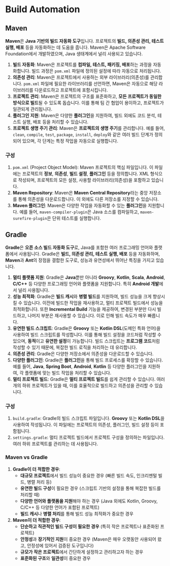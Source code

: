 # Build Automation
## Maven
**Maven**은 **Java 기반의 빌드 자동화 도구**입니다. 프로젝트의 **빌드, 의존성 관리, 테스트 실행, 배포** 등을 자동화하는 데 도움을 줍니다. Maven은 Apache Software Foundation에서 개발하였으며, Java 생태계에서 널리 사용되고 있습니다.

1. **빌드 자동화**: Maven은 프로젝트를 **컴파일, 테스트, 패키징, 배포**하는 과정을 자동화합니다. 빌드 과정은 `pom.xml` 파일에 정의된 설정에 따라 자동으로 처리됩니다.
2. **의존성 관리**: Maven은 프로젝트에서 사용하는 외부 라이브러리(의존성)를 관리합니다. `pom.xml` 파일에 필요한 라이브러리를 선언하면, Maven은 자동으로 해당 라이브러리를 다운로드하고 프로젝트에 포함시킵니다.
3. **프로젝트 관리**: Maven은 프로젝트의 구조를 표준화하고, **모든 프로젝트가 동일한 방식으로 빌드**될 수 있도록 돕습니다. 이를 통해 팀 간 협업이 용이하고, 프로젝트가 일관되게 관리됩니다.
4.  **플러그인 지원**: Maven은 다양한 **플러그인**을 지원하여, 빌드 외에도 코드 분석, 테스트 실행, 배포 등을 처리할 수 있습니다.
5.  **프로젝트 생명 주기 관리**: Maven은 **프로젝트의 생명 주기**를 관리합니다. 예를 들어, `clean`, `compile`, `test`, `package`, `install`, `deploy`와 같은 여러 빌드 단계가 정의되어 있으며, 각 단계는 특정 작업을 자동으로 실행합니다.

### 구성
1. `pom.xml` (Project Object Model): Maven 프로젝트의 핵심 파일입니다. 이 파일에는 프로젝트의 **정보**, **의존성**, **빌드 설정**, **플러그인** 등을 정의합니다. XML 형식으로 작성되며, 프로젝트의 모든 설정, 사용할 라이브러리(의존성)을 포함하고 있습니다.
2. **Maven Repository**: Maven은 **Maven Central Repository**라는 중앙 저장소를 통해 의존성을 다운로드합니다. 이 외에도 다른 저장소를 지정할 수 있습니다.
3. **Maven 플러그인**: Maven은 다양한 작업을 자동화할 수 있는 **플러그인**을 지원합니다. 예를 들어, `maven-compiler-plugin`은 Java 소스를 컴파일하고, `maven-surefire-plugin`은 단위 테스트를 실행합니다.

## Gradle
**Gradle**은 **오픈 소스 빌드 자동화 도구**로, Java를 포함한 여러 프로그래밍 언어와 플랫폼에서 사용됩니다. Gradle은 **빌드, 의존성 관리, 테스트 실행, 배포** 등을 자동화하며, **Maven**과 **Ant**의 장점을 결합한 도구로, 성능과 유연성에서 뛰어난 특징을 가지고 있습니다.

1. **멀티 플랫폼 지원**: Gradle은 **Java**뿐만 아니라 **Groovy**, **Kotlin**, **Scala**, **Android**, **C/C++** 등 다양한 프로그래밍 언어와 플랫폼을 지원합니다. 특히 **Android 개발**에서 널리 사용됩니다.
2. **성능 최적화**: Gradle은 **빌드 캐시**와 **병렬 빌드**를 지원하여, 빌드 성능을 크게 향상시킬 수 있습니다. 이전에 빌드한 작업을 재사용하고, 멀티 프로젝트 빌드에서 성능을 최적화합니다. 또한 **Incremental Build** 기능을 제공하여, 변경된 부분만 다시 빌드하고, 나머지 부분은 재사용할 수 있습니다. 이로 인해 빌드 속도가 매우 빠릅니다.
3. **유연한 빌드 스크립트**: Gradle은 **Groovy** 또는 **Kotlin DSL**(도메인 특화 언어)을 사용하여 빌드 스크립트를 작성합니다. 이를 통해 빌드 설정을 코드처럼 작성할 수 있으며, **동적**이고 **유연한 설정**이 가능합니다. 빌드 스크립트는 **프로그램 코드**처럼 작성할 수 있기 때문에, 복잡한 빌드 로직을 처리하는 데 유리합니다.
4. **의존성 관리**: Gradle은 다양한 저장소에서 의존성을 다운로드할 수 있습니다.
5. **다양한 플러그인**: Gradle은 **플러그인**을 통해 빌드 프로세스를 확장할 수 있습니다. 예를 들어, **Java**, **Spring Boot**, **Android**, **Kotlin** 등 다양한 플러그인을 지원하여, 각 플랫폼에 맞는 빌드 작업을 처리할 수 있습니다.
6. **멀티 프로젝트 빌드**: Gradle은 **멀티 프로젝트 빌드**를 쉽게 관리할 수 있습니다. 여러 개의 하위 프로젝트가 있을 때, 이를 효율적으로 빌드하고 의존성을 관리할 수 있습니다.

### 구성
1. `build.gradle`: Gradle의 빌드 스크립트 파일입니다. **Groovy** 또는 **Kotlin DSL**을 사용하여 작성됩니다. 이 파일에는 프로젝트의 의존성, 플러그인, 빌드 설정 등이 포함됩니다.
2.  `settings.gradle`: 멀티 프로젝트 빌드에서 프로젝트 구성을 정의하는 파일입니다. 여러 하위 프로젝트를 관리하는 데 사용됩니다.

### Maven vs Gradle
1.  **Gradle이 더 적합한 경우**:
    - **대규모 프로젝트**에서 빌드 성능이 중요한 경우 (빠른 빌드 속도, 인크리멘털 빌드, 병렬 처리 등)
    - **유연한 빌드 구성**이 필요한 경우 (스크립트 기반의 설정을 통해 복잡한 빌드를 처리할 때)
    - **다양한 언어와 플랫폼을 지원**해야 하는 경우 (Java 외에도 Kotlin, Groovy, C/C++ 등 다양한 언어가 포함된 프로젝트)
    - **빌드 캐시**나 **병렬 처리**를 통해 빌드 성능 최적화가 중요한 경우
2.  **Maven이 더 적합한 경우**:
    - **단순하고 직관적인 빌드 구성이 필요한 경우** (특히 작은 프로젝트나 표준화된 프로젝트)
    - **안정성**과 **장기적인 지원**이 중요한 경우 (Maven은 매우 오랫동안 사용되어 왔고, 안정성에 있어서 검증된 도구입니다)
    - **규모가 작은 프로젝트**에서 간단하게 설정하고 관리하고자 하는 경우
    - **표준화된 구조**와 **일관성**이 중요한 경우
